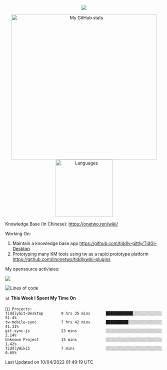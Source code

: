 <a href="https://github.com/linonetwo">
    <p align="center">
        <img src="https://github-profile-trophy.vercel.app/?username=linonetwo&column=7&theme=onedark"/>
    </p>
</a>
<a align="center" href="https://github.com/linonetwo">
  <p align="center">
    <img src="https://github-readme-stats.vercel.app/api?username=linonetwo&show_icons=true&count_private=true" alt="My GitHub stats" width="465"/>
    <img src="https://github-readme-stats.vercel.app/api/top-langs/?username=linonetwo&layout=compact&langs_count=10" alt="Languages" height="183">
  </p>
</a>

Knowledge Base (In Chinese): https://onetwo.ren/wiki/

Working On: 

1. Maintain a knowledge base app https://github.com/tiddly-gittly/TidGi-Desktop
1. Prototyping many KM tools using tw as a rapid prototype platform https://github.com/linonetwo/tiddlywiki-plugins

My opensource activieies:

![](https://visitor-badge.glitch.me/badge?page_id=linonetwo.linonetwo)

<!--START_SECTION:waka-->
![Lines of code](https://img.shields.io/badge/From%20Hello%20World%20I%27ve%20Written-2%20Million%20lines%20of%20code-blue)

📊 **This Week I Spent My Time On** 

```text
🐱‍💻 Projects: 
TiddlyGit-Desktop        9 hrs 35 mins       ████████████░░░░░░░░░░░░░   51.4% 
tw-mobile-sync           7 hrs 42 mins       ██████████░░░░░░░░░░░░░░░   41.31% 
git-sync-js              23 mins             ░░░░░░░░░░░░░░░░░░░░░░░░░   2.14% 
Unknown Project          15 mins             ░░░░░░░░░░░░░░░░░░░░░░░░░   1.42% 
TiddlyWiki5              7 mins              ░░░░░░░░░░░░░░░░░░░░░░░░░   0.65%

```


 Last Updated on 10/04/2022 01:49:19 UTC
<!--END_SECTION:waka-->
